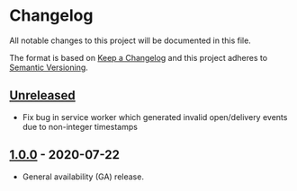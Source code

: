 # Changelog

All notable changes to this project will be documented in this file.

The format is based on [Keep a Changelog](http://keepachangelog.com/en/1.0.0/)
and this project adheres to [Semantic Versioning](http://semver.org/spec/v2.0.0.html).

## [Unreleased](https://github.com/pusher/push-notifications-web/compare/1.0.0...HEAD)
- Fix bug in service worker which generated invalid open/delivery events due to
  non-integer timestamps

## [1.0.0](https://github.com/pusher/push-notifications-web/compare/0.9.0...1.0.0) - 2020-07-22

- General availability (GA) release.

